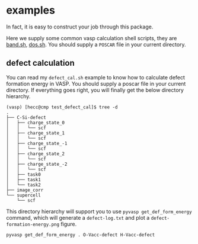 # examples


In fact, it is easy to construct your job through this package.

Here we supply some common vasp calculation shell scripts, they are [band.sh](https://github.com/ChangChunHe/Defect-Formation-Calculation/blob/master/pydefcal/examples/common_calculations/band.sh), [dos.sh](https://github.com/ChangChunHe/Defect-Formation-Calculation/blob/master/pydefcal/examples/common_calculations/dos.sh). You should supply a `POSCAR` file in your current directory.





## defect calculation

You can read my `defect_cal.sh` example to know how to calculate defect formation energy in VASP. You should supply a poscar file in your current directory. If everything goes right, you will finally get the below directory hierarchy.

```
(vasp) [hecc@cmp test_defect_cal]$ tree -d
.
├── C-Si-defect
│   ├── charge_state_0
│   │   └── scf
│   ├── charge_state_1
│   │   └── scf
│   ├── charge_state_-1
│   │   └── scf
│   ├── charge_state_2
│   │   └── scf
│   ├── charge_state_-2
│   │   └── scf
│   ├── task0
│   ├── task1
│   └── task2
├── image_corr
└── supercell
    └── scf
```

This directory hierarchy will support you to use `pyvasp get_def_form_energy` command, which will generate a `defect-log.txt` and plot a `defect-formation-energy.png` figure.

```shell
pyvasp get_def_form_energy . O-Vacc-defect H-Vacc-defect
```
